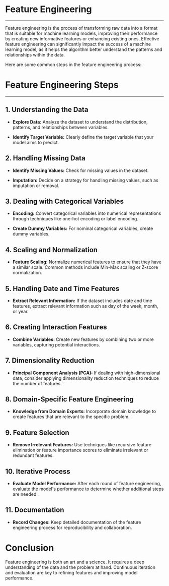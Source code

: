 # Feature Engineering
---

Feature engineering is the process of transforming raw data into a format that is suitable for machine learning models, improving their performance by creating new informative features or enhancing existing ones. Effective feature engineering can significantly impact the success of a machine learning model, as it helps the algorithm better understand the patterns and relationships within the data.

Here are some common steps in the feature engineering process:


# Feature Engineering Steps
---

## 1. **Understanding the Data**

   - **Explore Data:** Analyze the dataset to understand the distribution, patterns, and relationships between variables.
   
   - **Identify Target Variable:** Clearly define the target variable that your model aims to predict.

## 2. **Handling Missing Data**

   - **Identify Missing Values:** Check for missing values in the dataset.

   - **Imputation:** Decide on a strategy for handling missing values, such as imputation or removal.

## 3. **Dealing with Categorical Variables**

   - **Encoding:** Convert categorical variables into numerical representations through techniques like one-hot encoding or label encoding.

   - **Create Dummy Variables:** For nominal categorical variables, create dummy variables.

## 4. **Scaling and Normalization**

   - **Feature Scaling:** Normalize numerical features to ensure that they have a similar scale. Common methods include Min-Max scaling or Z-score normalization.

## 5. **Handling Date and Time Features**

   - **Extract Relevant Information:** If the dataset includes date and time features, extract relevant information such as day of the week, month, or year.

## 6. **Creating Interaction Features**

   - **Combine Variables:** Create new features by combining two or more variables, capturing potential interactions.

## 7. **Dimensionality Reduction**

   - **Principal Component Analysis (PCA):** If dealing with high-dimensional data, consider applying dimensionality reduction techniques to reduce the number of features.

## 8. **Domain-Specific Feature Engineering**

   - **Knowledge from Domain Experts:** Incorporate domain knowledge to create features that are relevant to the specific problem.

## 9. **Feature Selection**

   - **Remove Irrelevant Features:** Use techniques like recursive feature elimination or feature importance scores to eliminate irrelevant or redundant features.

## 10. **Iterative Process**

   - **Evaluate Model Performance:** After each round of feature engineering, evaluate the model's performance to determine whether additional steps are needed.

## 11. **Documentation**

   - **Record Changes:** Keep detailed documentation of the feature engineering process for reproducibility and collaboration.

# Conclusion

Feature engineering is both an art and a science. It requires a deep understanding of the data and the problem at hand. Continuous iteration and evaluation are key to refining features and improving model performance.
